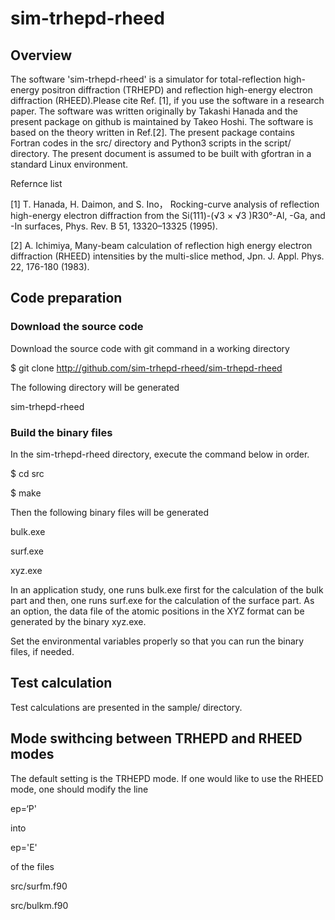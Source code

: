 # sim-trhepd-rheed

## Overview

The software 'sim-trhepd-rheed' is a simulator for total-reflection high-energy positron diffraction (TRHEPD) and reflection high-energy electron diffraction (RHEED).Please cite Ref. [1], if you use the software in a research paper. The software was written originally by Takashi Hanada and the present package on github is maintained by Takeo Hoshi. The software is based on the theory written in Ref.[2]. The present package contains Fortran codes in the src/ directory and Python3 scripts in the script/ directory. The present document is assumed to be built with gfortran in a standard Linux environment.

Refernce list

[1] T. Hanada, H. Daimon, and S. Ino， Rocking-curve analysis of reflection high-energy electron diffraction from the Si(111)-(√3 × √3 )R30°-Al, -Ga, and -In surfaces,  Phys. Rev. B 51, 13320–13325 (1995).

[2] A. Ichimiya, Many-beam calculation of reflection high energy electron diffraction (RHEED) intensities by the multi-slice method, Jpn. J. Appl. Phys. 22, 176-180 (1983).

## Code preparation 

### Download the source code

Download the source code with git command in a working directory

$ git clone http://github.com/sim-trhepd-rheed/sim-trhepd-rheed

The following directory will be generated

sim-trhepd-rheed

### Build the binary files 

In the sim-trhepd-rheed directory, execute the command below in order.

$ cd src

$ make

Then the following binary files will be generated 

bulk.exe

surf.exe

xyz.exe

In an application study, one runs bulk.exe first for the calculation of the bulk part and
then, one runs surf.exe  for the calculation of the surface part. 
As an option, the data file of the atomic positions in the XYZ format can be generated by the binary xyz.exe.

Set the environmental variables properly so that you can run the binary files, if needed.

## Test calculation

Test calculations are presented in the sample/ directory.

## Mode swithcing between TRHEPD and RHEED modes

The default setting is the TRHEPD mode. 
If one would like to use the RHEED mode, one should modify the line 

ep=‘P'

into 

ep='E'

of the files 

src/surfm.f90

src/bulkm.f90



